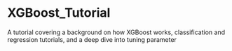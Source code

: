 # XGBoost_Tutorial
A tutorial covering a background on how XGBoost works, classification and regression tutorials, and a deep dive into tuning parameter
